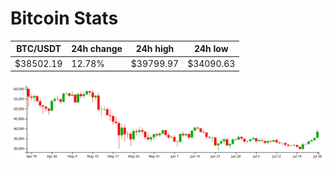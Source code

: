 # Bitcoin Stats

BTC/USDT|24h change|24h high|24h low|
|---|---|---|---|
|$38502.19|12.78%|$39799.97|$34090.63|

<img src="./chart.svg">
